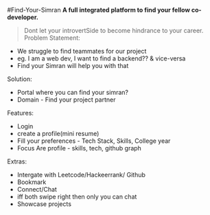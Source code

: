 #Find-Your-Simran
**A full integrated platform to find your fellow  co-developer.**

> Dont let your introvertSide to become hindrance to your career.
Problem Statement:

-   We struggle to find teammates for our project
-   eg. I am a web dev, I want to find a backend?? & vice-versa
-   Find your Simran will help you with that

Solution:

-   Portal where you can find your simran?
-  Domain - Find your project partner

Features:

-   Login
-   create a profile(mini resume)
-   Fill your preferences - Tech Stack, Skills, College year
-   Focus Are profile - skills, tech, github graph

Extras:

-   Intergate with Leetcode/Hackeerrank/ Github
-   Bookmark
-   Connect/Chat
-   iff both swipe right then only you can chat
-   Showcase projects

